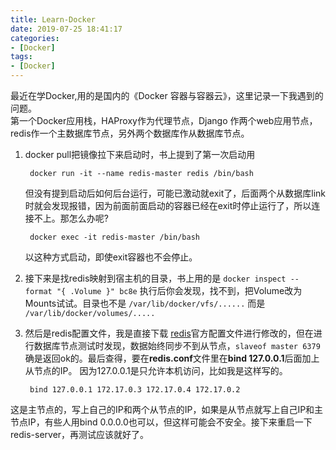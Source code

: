 ```yaml
---
title: Learn-Docker
date: 2019-07-25 18:41:17
categories:
- [Docker]
tags:
- [Docker]
---
```

最近在学Docker,用的是国内的《Docker 容器与容器云》，这里记录一下我遇到的问题。  
第一个Docker应用栈，HAProxy作为代理节点，Django 作两个web应用节点，redis作一个主数据库节点，另外两个数据库作从数据库节点。  
1. docker pull把镜像拉下来启动时，书上提到了第一次启动用  

        docker run -it --name redis-master redis /bin/bash  

    但没有提到启动后如何后台运行，可能已激动就exit了，后面两个从数据库link时就会发现报错，因为前面前面启动的容器已经在exit时停止运行了，所以连接不上。那怎么办呢?  

        docker exec -it redis-master /bin/bash  

    以这种方式启动，即使exit容器也不会停止。  

2. 接下来是找redis映射到宿主机的目录，书上用的是 `docker inspect --format "{ .Volume }" bc8e` 执行后你会发现，找不到，把Volume改为Mounts试试。目录也不是 `/var/lib/docker/vfs/......` 而是 `/var/lib/docker/volumes/.....`  

3. 然后是redis配置文件，我是直接下载 [redis](http://download.redis.io/redis-stable/redis.conf "redis.conf")官方配置文件进行修改的，但在进行数据库节点测试时发现，数据始终同步不到从节点，`slaveof master 6379` 确是返回ok的。最后查得，要在**redis.conf**文件里在**bind 127.0.0.1**后面加上从节点的IP。 因为127.0.0.1是只允许本机访问，比如我是这样写的。  

        bind 127.0.0.1 172.17.0.3 172.17.0.4 172.17.0.2  

这是主节点的，写上自己的IP和两个从节点的IP，如果是从节点就写上自己IP和主节点IP，有些人用bind 0.0.0.0也可以，但这样可能会不安全。接下来重启一下redis-server，再测试应该就好了。
